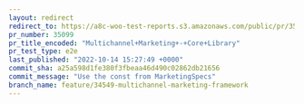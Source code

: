 ```yaml
---
layout: redirect
redirect_to: https://a8c-woo-test-reports.s3.amazonaws.com/public/pr/35099/e2e/index.html
pr_number: 35099
pr_title_encoded: "Multichannel+Marketing+-+Core+Library"
pr_test_type: e2e
last_published: "2022-10-14 15:27:49 +0000"
commit_sha: a25a598d1fe380f3fbeaa46d490c02862db21656
commit_message: "Use the const from MarketingSpecs"
branch_name: feature/34549-multichannel-marketing-framework
---
```

